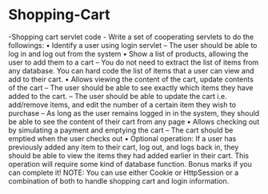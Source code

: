 # Shopping-Cart
-Shopping cart servlet code -
Write a set of cooperating servlets to do the followings:
• Identify a user using login servlet
– The user should be able to log in and log out from the system
• Show a list of products, allowing the user to add them to a cart
– You do not need to extract the list of items from any database. You can hard code
the list of items that a user can view and add to their cart.
• Allows viewing the content of the cart, update contents of the cart
– The user should be able to see exactly which items they have added to the cart.
– The user should be able to update the cart i.e. add/remove items, and edit the
number of a certain item they wish to purchase
– As long as the user remains logged in in the system, they should be able to see the
content of their cart from any page
• Allows checking out by simulating a payment and emptying the cart
– The cart should be emptied when the user checks out
• Optional operation: If a user has previously added any item to their cart, log out, and
logs back in, they should be able to view the items they had added earlier in their cart.
This operation will require some kind of database function. Bonus marks if you can
complete it!
NOTE: You can use either Cookie or HttpSession or a combination of both to handle shopping
cart and login information.
